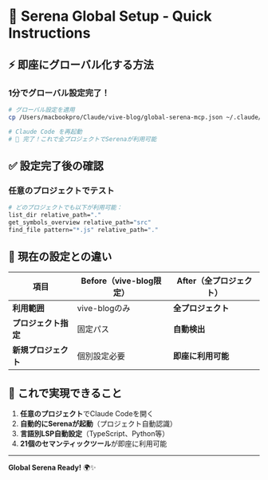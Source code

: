 # 🚀 Serena Global Setup - Quick Instructions

## ⚡️ 即座にグローバル化する方法

### 1分でグローバル設定完了！

```bash
# グローバル設定を適用
cp /Users/macbookpro/Claude/vive-blog/global-serena-mcp.json ~/.claude/mcp.json

# Claude Code を再起動
# 🎉 完了！これで全プロジェクトでSerenaが利用可能
```

## ✅ 設定完了後の確認

### 任意のプロジェクトでテスト
```bash
# どのプロジェクトでも以下が利用可能：
list_dir relative_path="."
get_symbols_overview relative_path="src"
find_file pattern="*.js" relative_path="."
```

## 🔄 現在の設定との違い

| 項目 | Before（vive-blog限定） | After（全プロジェクト） |
|------|------------------------|------------------------|
| **利用範囲** | vive-blogのみ | **全プロジェクト** |
| **プロジェクト指定** | 固定パス | **自動検出** |
| **新規プロジェクト** | 個別設定必要 | **即座に利用可能** |

## 🌟 これで実現できること

1. **任意のプロジェクト**でClaude Codeを開く
2. **自動的にSerenaが起動**（プロジェクト自動認識）
3. **言語別LSP自動設定**（TypeScript、Python等）
4. **21個のセマンティックツール**が即座に利用可能

---

**Global Serena Ready!** 🌍✨